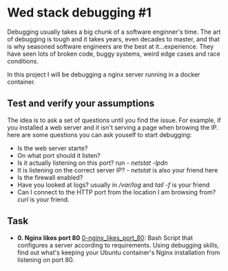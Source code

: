 # Wed stack debugging #1
Debugging usually takes a big chunk of a software enginner's time. The art of debugging is tough and it takes years, even decades to master, and that is why seasoned software engineers are the best at it...experience. They have seen lots of broken code, buggy systems, weird edge cases and race conditions.

In this project I will be debugging a nginx server running in a docker container.
## Test and verify your assumptions
The idea is to ask a set of questions until you find the issue. For example, if you installed a web server and it isn't serving a page when browing the IP. here are some questions you can ask youself to start debugging:
- Is the web server starte?
- On what port should it listen?
- Is it actually listening on this port? run - *netstat -lpdn*
- It is listening on the correct server IP? - *netstat* is also your friend here
- Is the firewall enabled?
- Have you looked at logs? usually in */var/log* and *tail -f* is your friend
- Can I connect to the HTTP port from the location I am browsing from? *curl* is your friend.

## Task
* **0. Nginx likes port 80**
[0-nginx_likes_port_80](./0-nginx_likes_port_80): Bash Script that configures a server according to requirements.
Using debugging skills, find out what's keeping your Ubuntu container's Nginx installation from listening on port 80.
